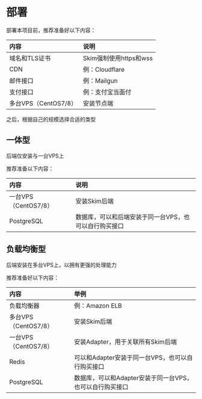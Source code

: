 # 部署

部署本项目前，推荐准备好以下内容：

| 内容 | 说明 |
| :--- | :--- |
| 域名和TLS证书 | Skim强制使用https和wss |
| CDN | 例：Cloudflare |
| 邮件接口 | 例：Mailgun |
| 支付接口 | 例：支付宝当面付 |
| 多台VPS（CentOS7/8） | 安装节点端 |

之后，根据自己的规模选择合适的类型

## 一体型

后端仅安装与一台VPS上

推荐准备以下内容：

| 内容 | 说明 |
| :--- | :--- |
| 一台VPS（CentOS7/8） | 安装Skim后端 |
| PostgreSQL | 数据库，可以和后端安装于同一台VPS，也可以自行购买接口 |

## 负载均衡型

后端安装在多台VPS上，以拥有更强的处理能力

推荐准备好以下内容：

| 内容 | 举例 |
| :--- | :--- |
| 负载均衡器 | 例：Amazon ELB |
| 多台VPS（CentOS7/8） | 安装Skim后端 |
| 一台VPS（CentOS7/8） | 安装Adapter，用于关联所有Skim后端 |
| Redis | 可以和Adapter安装于同一台VPS，也可以自行购买接口 |
| PostgreSQL | 数据库，可以和Adapter安装于同一台VPS，也可以自行购买接口 |

